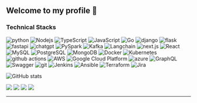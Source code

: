 
## Welcome to my profile 👏

### Technical Stacks

<p>
  <img alt="python" src="https://img.shields.io/badge/-Python-F9A03C?style=flat-square&logo=python&logoColor=white" />
  <img alt="Nodejs" src="https://img.shields.io/badge/-Nodejs-43853d?style=flat-square&logo=Node.js&logoColor=white" />
  <img alt="TypeScript" src="https://img.shields.io/badge/-TypeScript-007ACC?style=flat-square&logo=typescript&logoColor=white" />
  <img alt="JavaScript" src="https://img.shields.io/badge/-JavaScript-A17ECE?style=flat-square&logo=javascript&logoColor=white" />
  <img alt="Go" src="https://img.shields.io/badge/-Golang-DD0031?style=flat-square&logo=Go&logoColor=white" />
  <img alt="django" src="https://img.shields.io/badge/-Django-E34F26?style=flat-square&logo=django&logoColor=white" />
  <img alt="flask" src="https://img.shields.io/badge/-Flask-8DD6F9?style=flat-square&logo=flask&logoColor=white" />
  <img alt="fastapi" src="https://img.shields.io/badge/-FastAPI-db7092?style=flat-square&logo=fastapi&logoColor=white" />
  <img alt="chatgpt" src="https://img.shields.io/badge/-Chatgpt-CC6699?style=flat-square&logo=openai&logoColor=white" />
  <img alt="PySpark" src="https://img.shields.io/badge/-PySpark-CB3837?style=flat-square&logo=apachespark&logoColor=white" />
  <img alt="Kafka" src="https://img.shields.io/badge/-Kafka-007ACC?style=flat-square&logo=apachekafka&logoColor=white" />
  <img alt="Langchain" src="https://img.shields.io/badge/-Langchain-ea2845?style=flat-square&logo=Langchain&logoColor=white" />
  <img alt="next.js" src="https://img.shields.io/badge/-Next.js-764ABC?style=flat-square&logo=next.js&logoColor=white" />
  <img alt="React" src="https://img.shields.io/badge/-React-45b8d8?style=flat-square&logo=react&logoColor=white" />
  <img alt="MySQL" src="https://img.shields.io/badge/-MySQL-F7B93E?style=flat-square&logo=MySQL&logoColor=white" />
  <img alt="PostgreSQL" src="https://img.shields.io/badge/-PostgreSQL-430098?style=flat-square&logo=PostgreSQL&logoColor=white" />
  <img alt="MongoDB" src="https://img.shields.io/badge/-MongoDB-13aa52?style=flat-square&logo=mongodb&logoColor=white" />
  <img alt="Docker" src="https://img.shields.io/badge/-Docker-46a2f1?style=flat-square&logo=docker&logoColor=white" />
  <img alt="Kubernetes" src="https://img.shields.io/badge/-Kubernetes-5849BE?style=flat-square&logo=Kubernetes&logoColor=white" />
  <img alt="github actions" src="https://img.shields.io/badge/-Github_Actions-2088FF?style=flat-square&logo=github-actions&logoColor=white" />
  <img alt="AWS" src="https://img.shields.io/badge/-AWS-EC4A3F?style=flat-square&logo=amazon&logoColor=white" />
  <img alt="Google Cloud Platform" src="https://img.shields.io/badge/-Google_Cloud_Platform-1a73e8?style=flat-square&logo=google-cloud&logoColor=white" />
  <img alt="azure" src="https://img.shields.io/badge/-Azure-FB542B?style=flat-square&logo=&logoColor=white" />
  <img alt="GraphQL" src="https://img.shields.io/badge/-GraphQL-E10098?style=flat-square&logo=graphql&logoColor=white" />
  <img alt="Swagger" src="https://img.shields.io/badge/-Swagger-311C87?style=flat-square&logo=Swagger&logoColor=white" />
  <img alt="git" src="https://img.shields.io/badge/-Git-F05032?style=flat-square&logo=git&logoColor=white" />
  <img alt="Jenkins" src="https://img.shields.io/badge/-Jenkins-B7178C?style=flat-square&logo=Jenkins&logoColor=white" />
  <img alt="Ansible" src="https://img.shields.io/badge/-Ansible-8DD6F9?style=flat-square&logo=Ansible&logoColor=white" />
  <img alt="Terraform" src="https://img.shields.io/badge/-Terraform-764ABC?style=flat-square&logo=Terraform&logoColor=white" />
  <img alt="Jira" src="https://img.shields.io/badge/-Jira-ea2845?style=flat-square&logo=Jira&logoColor=white" />
</p>

![GitHub stats](https://github-readme-stats.vercel.app/api?username=justint0x&show_icons=true&theme=radical)

![](https://github-profile-summary-cards.vercel.app/api/cards/repos-per-language?username=justint0x&theme=github_dark)
![](https://github-profile-summary-cards.vercel.app/api/cards/most-commit-language?username=justint0x&theme=github_dark)
![](https://github-profile-summary-cards.vercel.app/api/cards/stats?username=justint0x&theme=github_dark)
![](https://github-profile-summary-cards.vercel.app/api/cards/productive-time?username=justint0x&theme=github_dark)


************
